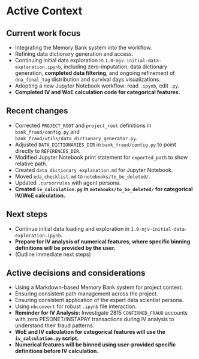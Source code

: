 # Active Context

## Current work focus

*   Integrating the Memory Bank system into the workflow.
*   Refining data dictionary generation and access.
*   Continuing initial data exploration in `1.0-mjv-initial-data-exploration.ipynb`, including zero-imputation, data dictionary generation, **completed data filtering**, and ongoing refinement of `dna_final_tag` distribution and survival days visualizations.
*   Adopting a new Jupyter Notebook workflow: read `.ipynb`, edit `.py`.
*   **Completed IV and WoE calculation code for categorical features.**

## Recent changes

*   Corrected `PROJECT_ROOT` and `project_root` definitions in `bank_fraud/config.py` and `bank_fraud/utils/data_dictionary_generator.py`.
*   Adjusted `DATA_DICTIONARIES_DIR` in `bank_fraud/config.py` to point directly to `REFERENCES_DIR`.
*   Modified Jupyter Notebook print statement for `exported_path` to show relative path.
*   Created `data_dictionary_explanation.md` for Jupyter Notebook.
*   Moved `eda_checklist.md` to `notebooks/to_be_deleted/`.
*   Updated `.cursorrules` with agent persona.
*   **Created `iv_calculation.py` in `notebooks/to_be_deleted/` for categorical IV/WoE calculation.**

## Next steps

*   Continue initial data loading and exploration in `1.0-mjv-initial-data-exploration.ipynb`.
*   **Prepare for IV analysis of numerical features, where specific binning definitions will be provided by the user.**
*   (Outline immediate next steps)

## Active decisions and considerations

*   Using a Markdown-based Memory Bank system for project context.
*   Ensuring consistent path management across the project.
*   Ensuring consistent application of the expert data scientist persona.
*   Using `nbconvert` for robust `.ipynb` file interaction.
*   **Reminder for IV Analysis:** Investigate 2815 `CONFIRMED_FRAUD` accounts with zero PESONET/INSTAPAY transactions during IV analysis to understand their fraud patterns.
*   **WoE and IV calculation for categorical features will use the `iv_calculation.py` script.**
*   **Numerical features will be binned using user-provided specific definitions before IV calculation.**
